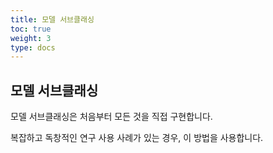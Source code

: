 ```yaml
---
title: 모델 서브클래싱
toc: true
weight: 3
type: docs
---
```


## 모델 서브클래싱

모델 서브클래싱은 처음부터 모든 것을 직접 구현합니다.

복잡하고 독창적인 연구 사용 사례가 있는 경우, 이 방법을 사용합니다.
